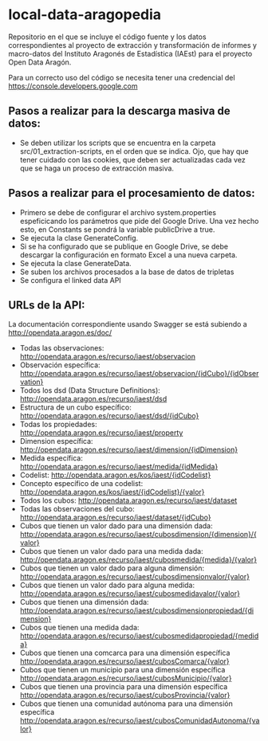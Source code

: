 # local-data-aragopedia  

Repositorio en el que se incluye el código fuente y los datos correspondientes al proyecto de extracción y transformación de informes y macro-datos del Instituto Aragonés de Estadística (IAEst) para el proyecto Open Data Aragón.   

Para un correcto uso del código se necesita tener una credencial del https://console.developers.google.com

## Pasos a realizar para la descarga masiva de datos: 

* Se deben utilizar los scripts que se encuentra en la carpeta src/01_extraction-scripts, en el orden que se indica. Ojo, que hay que tener cuidado con las cookies, que deben ser actualizadas cada vez que se haga un proceso de extracción masiva.

## Pasos a realizar para el procesamiento de datos:

* Primero se debe de configurar el archivo system.properties espeficicando los parámetros que pide del Google Drive. Una vez hecho esto, en Constants se pondrá la variable publicDrive a true.
* Se ejecuta la clase GenerateConfig.
* Si se ha configurado que se publique en Google Drive, se debe descargar la configuración en formato Excel a una nueva carpeta.
* Se ejecuta la clase GenerateData.
* Se suben los archivos procesados a la base de datos de tripletas
* Se configura el linked data API

## URLs de la API:

La documentación correspondiente usando Swagger se está subiendo a http://opendata.aragon.es/doc/

* Todas las observaciones: http://opendata.aragon.es/recurso/iaest/observacion
* Observación específica: http://opendata.aragon.es/recurso/iaest/observacion/{idCubo}/{idObservation}
* Todos los dsd (Data Structure Definitions): http://opendata.aragon.es/recurso/iaest/dsd
* Estructura de un cubo específico: http://opendata.aragon.es/recurso/iaest/dsd/{idCubo}
* Todas los propiedades: http://opendata.aragon.es/recurso/iaest/property
* Dimension específica: http://opendata.aragon.es/recurso/iaest/dimension/{idDimension}
* Medida específica: http://opendata.aragon.es/recurso/iaest/medida/{idMedida}
* Codelist: http://opendata.aragon.es/kos/iaest/{idCodelist}
* Concepto específico de una codelist: http://opendata.aragon.es/kos/iaest/{idCodelist}/{valor}
* Todos los cubos: http://opendata.aragon.es/recurso/iaest/dataset
* Todas las observaciones del cubo: http://opendata.aragon.es/recurso/iaest/dataset/{idCubo}
* Cubos que tienen un valor dado para una dimensión dada: http://opendata.aragon.es/recurso/iaest/cubosdimension/{dimension}/{valor}
* Cubos que tienen un valor dado para una medida dada: http://opendata.aragon.es/recurso/iaest/cubosmedida/{medida}/{valor}
* Cubos que tienen un valor dado para alguna dimensión: http://opendata.aragon.es/recurso/iaest/cubosdimensionvalor/{valor}
* Cubos que tienen un valor dado para alguna medida: http://opendata.aragon.es/recurso/iaest/cubosmedidavalor/{valor}
* Cubos que tienen una dimensión dada: http://opendata.aragon.es/recurso/iaest/cubosdimensionpropiedad/{dimension}
* Cubos que tienen una medida dada: http://opendata.aragon.es/recurso/iaest/cubosmedidapropiedad/{medida}
* Cubos que tienen una comcarca para una dimensión específica http://opendata.aragon.es/recurso/iaest/cubosComarca/{valor}
* Cubos que tienen un municipio para una dimensión específica http://opendata.aragon.es/recurso/iaest/cubosMunicipio/{valor}
* Cubos que tienen una provincia para una dimensión específica http://opendata.aragon.es/recurso/iaest/cubosProvincia/{valor}
* Cubos que tienen una comunidad autónoma para una dimensión específica http://opendata.aragon.es/recurso/iaest/cubosComunidadAutonoma/{valor}


